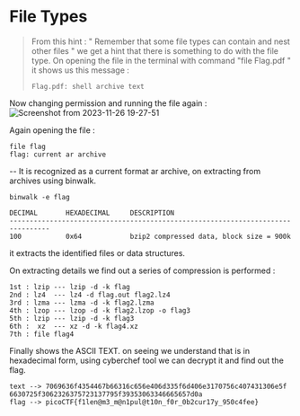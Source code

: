 # File Types
>From this hint : " Remember that some file types can contain and nest other files " we get a hint that there is something to do with the file type.
>On opening the file in the terminal with command "file Flag.pdf " it shows us this message :
>```
>Flag.pdf: shell archive text
>
Now changing permission and running the file again :
![Screenshot from 2023-11-26 19-27-51](https://github.com/prisha27/taskphase/assets/123857524/629e9b05-88af-4737-ac32-9937ac7e4f9d)

Again opening the file :
```
file flag
flag: current ar archive
```
-- It is recognized as a current format ar archive, on extracting from archives using binwalk.
```
binwalk -e flag

DECIMAL       HEXADECIMAL     DESCRIPTION
--------------------------------------------------------------------------------
100           0x64            bzip2 compressed data, block size = 900k
```
it extracts the identified files or data structures.

On extracting details we find out a series of compression is performed :
```
1st : lzip --- lzip -d -k flag
2nd : lz4  --- lz4 -d flag.out flag2.lz4
3rd : lzma --- lzma -d -k flag2.lzma
4th : lzop --- lzop -d -k flag2.lzop -o flag3
5th : lzip --- lzip -d -k flag3
6th :  xz  --- xz -d -k flag4.xz
7th : file flag4
```
Finally shows the ASCII TEXT. on seeing we understand that is in hexadecimal form, using cyberchef tool we can decrypt it and find out the flag.

```
text --> 7069636f4354467b66316c656e406d335f6d406e3170756c407431306e5f
6630725f3062326375723137795f39353063346665657d0a
flag --> picoCTF{f1len@m3_m@n1pul@t10n_f0r_0b2cur17y_950c4fee}





